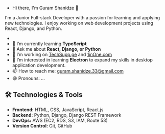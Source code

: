 - Hi there, I'm Guram Shanidze 👋

I'm a Junior Full-stack Developer with a passion for learning and applying new technologies. I enjoy working on web development projects using React, Django, and Python.


- 
- 🌱 I’m currently learning **TypeScript**
- 💬 Ask me about **React, Django, or Python**
- 🔭 I’m working on [TechSupp.ge](https://Techsupp.ge) and [1inOne.com](https://1inOne.com)
- 👀 I’m interested in learning **Electron** to expand my skills in desktop application development.
- 📫 How to reach me: guram.shanidze.33@gmail.com
- 😄 Pronouns: ...



## 🛠️ Technologies & Tools

- **Frontend:** HTML, CSS, JavaScript, React.js
- **Backend:** Python, Django, Django REST Framework
- **DevOps:** AWS (EC2, RDS, S3, IAM, Route 53)
- **Version Control:** Git, GitHub



<!---
Guram12/Guram12 is a ✨ special ✨ repository because its `README.md` (this file) appears on your GitHub profile.
You can click the Preview link to take a look at your changes.
--->
